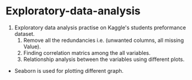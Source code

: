# Exploratory-data-analysis
1. Exploratory data analysis practise on Kaggle's students preformance dataset.
   1. Remove all the redundancies i.e. (unwanted columns, all missing Value).
   2. Finding correlation matrics among the all variables.
   3. Relationship analysis between the variables using different plots.

* Seaborn is used for plotting different graph.
